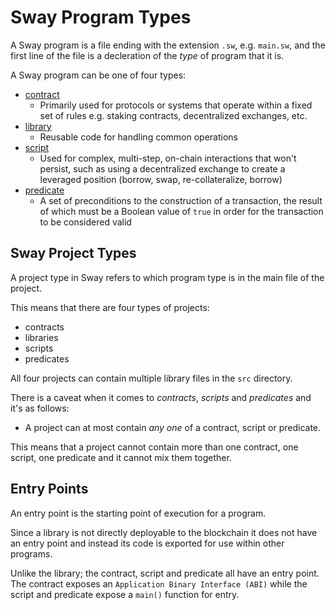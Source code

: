 # Sway Program Types

A Sway program is a file ending with the extension `.sw`, e.g. `main.sw`, and the first line of the file is a decleration of the _type_ of program that it is.

A Sway program can be one of four types:

- [contract](contract.md)
  - Primarily used for protocols or systems that operate within a fixed set of rules e.g. staking contracts, decentralized exchanges, etc.
- [library](libraries/index.md)
  - Reusable code for handling common operations
- [script](script.md)
  - Used for complex, multi-step, on-chain interactions that won't persist, such as using a decentralized exchange to create a leveraged position (borrow, swap, re-collateralize, borrow)
- [predicate](predicate.md)
  - A set of preconditions to the construction of a transaction, the result of which must be a Boolean value of `true` in order for the transaction to be considered valid

## Sway Project Types

A project type in Sway refers to which program type is in the main file of the project.

This means that there are four types of projects:

- contracts
- libraries
- scripts
- predicates

All four projects can contain multiple library files in the `src` directory.

There is a caveat when it comes to _contracts_, _scripts_ and _predicates_ and it's as follows:

- A project can at most contain _any one_ of a contract, script or predicate.

This means that a project cannot contain more than one contract, one script, one predicate and it cannot mix them together.

## Entry Points

An entry point is the starting point of execution for a program.

Since a library is not directly deployable to the blockchain it does not have an entry point and instead its code is exported for use within other programs.

Unlike the library; the contract, script and predicate all have an entry point. The contract exposes an `Application Binary Interface (ABI)` while the script and predicate expose a `main()` function for entry.
